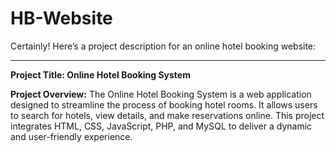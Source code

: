 # HB-Website
Certainly! Here’s a project description for an online hotel booking website:

---

**Project Title: Online Hotel Booking System**

**Project Overview:**
The Online Hotel Booking System is a web application designed to streamline the process of booking hotel rooms. 
It allows users to search for hotels, view details, and make reservations online. 
This project integrates HTML, CSS, JavaScript, PHP, and MySQL to deliver a dynamic and user-friendly experience.
